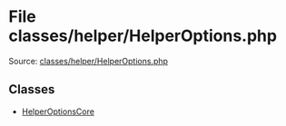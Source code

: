 File classes/helper/HelperOptions.php
=========

Source: [classes/helper/HelperOptions.php](https://github.com/PrestaShop/PrestaShop/blob/1.5.0.9/classes/helper/HelperOptions.php)


Classes
-------

* [HelperOptionsCore](class.HelperOptionsCore.md)

